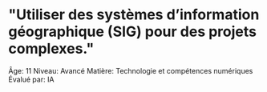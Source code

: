 # "Utiliser des systèmes d’information géographique (SIG) pour des projets complexes."

Âge: 11
Niveau: Avancé
Matière: Technologie et compétences numériques
Évalué par: IA